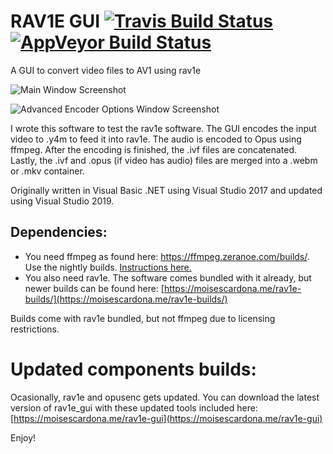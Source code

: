# RAV1E GUI [![Travis Build Status](https://travis-ci.org/moisesmcardona/rav1e_gui.svg?branch=master)](https://travis-ci.org/moisesmcardona/rav1e_gui) [![AppVeyor Build Status](https://ci.appveyor.com/api/projects/status/github/moisesmcardona/rav1e_gui?branch=master&svg=true)](https://ci.appveyor.com/project/moisesmcardona/rav1e-gui)
A GUI to convert video files to AV1 using rav1e

![Main Window Screenshot](https://moisescardona.me/wp-content/uploads/2019/08/rav1e-GUI-v1.15-Main-Window.png)

![Advanced Encoder Options Window Screenshot](https://moisescardona.me/wp-content/uploads/2019/08/rav1e-GUI-v1.15-Advanced-Window.png)

I wrote this software to test the rav1e software. The GUI encodes the input video to .y4m to feed it into rav1e. The audio is encoded to Opus using ffmpeg. After the encoding is finished, the .ivf files are concatenated. Lastly, the .ivf and .opus (if video has audio) files are merged into a .webm or .mkv container.

Originally written in Visual Basic .NET using Visual Studio 2017 and updated using Visual Studio 2019.

## Dependencies:

* You need ffmpeg as found here: https://ffmpeg.zeranoe.com/builds/. Use the nightly builds. [Instructions here.](https://moisescardona.me/downloading-ffmpeg-rav1e-gui/)
* You also need rav1e. The software comes bundled with it already, but newer builds can be found here: [https://moisescardona.me/rav1e-builds/](https://moisescardona.me/rav1e-builds/)

Builds come with rav1e bundled, but not ffmpeg due to licensing restrictions.

# Updated components builds:

Ocasionally, rav1e and opusenc gets updated. You can download the latest version of rav1e_gui with these updated tools included here: [https://moisescardona.me/rav1e-gui](https://moisescardona.me/rav1e-gui)

Enjoy!
